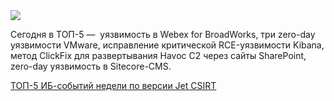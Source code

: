 <!--2025-03-10 14:23:31-->
<div class="yb">
  <div class="rss smaller1 habr"><img src="https://habrastorage.org/getpro/habr/upload_files/f55/40a/fbd/f5540afbd2a49bd52e5a0dbdf5f6d81f.jpg" /><p>Сегодня в ТОП-5 —&nbsp; уязвимость в Webex for BroadWorks, три zero-day уязвимости VMware, исправление критической RCE-уязвимости Kibana, метод ClickFix для развертывания Havoc C2 через сайты SharePoint, zero-day уязвимость в Sitecore-CMS.</p><p></p> <a... <br><a class="light" href="https://habr.com/ru/companies/jetinfosystems/news/889654/?utm_source=habrahabr&utm_medium=rss&utm_campaign=889654">ТОП-5 ИБ-событий недели по версии Jet CSIRT</a></div>
</div>
